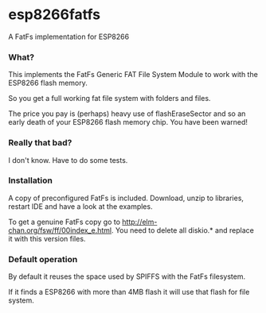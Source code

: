 # esp8266fatfs
A FatFs implementation for ESP8266

### What? ###

This implements the FatFs Generic FAT File System Module to work with the ESP8266 flash memory.

So you get a full working fat file system with folders and files.

The price you pay is (perhaps) heavy use of flashEraseSector and so an early death of your
ESP8266 flash memory chip. You have been warned! 

### Really that bad? ###

I don't know. Have to do some tests.

### Installation ###

A copy of preconfigured FatFs is included. Download, unzip to libraries, restart IDE and have a look at the examples.

To get a genuine FatFs copy go to http://elm-chan.org/fsw/ff/00index_e.html. You need to delete all diskio.* and replace it with this version files.

### Default operation ###

By default it reuses the space used by SPIFFS with the FatFs filesystem.

If it finds a ESP8266 with more than 4MB flash it will use that flash for file system.







